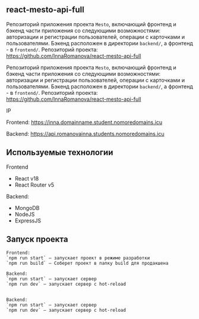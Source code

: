 ## react-mesto-api-full

Репозиторий приложения проекта `Mesto`, включающий фронтенд и бэкенд части приложения со следующими возможностями: авторизации и регистрации пользователей, операции с карточками и пользователями. Бэкенд расположен в директории `backend/`, а фронтенд - в `frontend/`. Репозиторий проекта: https://github.com/InnaRomanova/react-mesto-api-full

Репозиторий приложения проекта `Mesto`, включающий фронтенд и бэкенд части приложения со следующими возможностями: авторизации и регистрации пользователей, операции с карточками и пользователями. Бэкенд расположен в директории `backend/`, а фронтенд - в `frontend/`.
Репозиторий проекта: https://github.com/InnaRomanova/react-mesto-api-full

IP 
  
Frontend: https://inna.domainname.student.nomoredomains.icu

Backend: https://api.romanovainna.students.nomoredomains.icu

## Используемые технологии
Frontend
* React v18
* React Router v5

Backend:
* MongoDB
* NodeJS
* ExpressJS

## Запуск проекта
    Frontend:
    `npm run start` — запускает проект в режиме разработки   
    `npm run build` — Соберет проект в папку build для продакшена

    Backend:
    `npm run start` — запускает сервер   
    `npm run dev` — запускает сервер с hot-reload

    
    Backend:
    `npm run start` — запускает сервер   
    `npm run dev` — запускает сервер с hot-reload